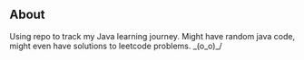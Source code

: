 About
-----
Using repo to track my Java learning journey. Might have random java code, might even have solutions to leetcode problems. \_(o_o)_/